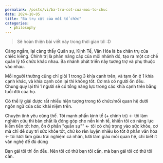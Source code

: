 ```yaml
---
permalink: /posts/vi/ba-tru-cot-cua-moi-to-chuc
date: 2024-10-05
title: "Ba trụ cột của mỗi tổ chức"
categories:
  - philosophy
---
```


> Sẽ hoàn thiện bài viết này trong thời gian tới :D

Càng ngẫm, lại càng thấy Quân sự, Kinh Tế, Văn Hóa là ba chân trụ của chiếc kiềng. Chính trị là phần nâng cấp của mỗi nhánh đó, tạo ra một cơ chế quản lý tổ chức khác nhau. Ba nhánh phát triển này tương trợ và phụ thuộc vào nhau.

Mỗi người thường cũng chỉ giỏi 1 trong 3 khía cạnh trên, và tạm ổn ở 1 khía cạnh khác, và khía cạnh còn lại thì không tốt. Cơ mà có người ổn đều. Chung quy lại thì 1 người sẽ có tổng năng lực trong các khía cạnh trên bằng tuổi đời của họ.

Có thể lý giải được rất nhiều hiện tượng trong tổ chức/mối quan hệ dưới ngôn ngữ của các khái niệm trên.

Chuyện tình yêu cũng thế.
Tôi mạnh phần kinh tế (+ chính trị) <- tôi làm nghiên cứu thì bản chất là đóng góp cho nền kinh tế, khiến tôi có năng lực kiếm tiền tốt hơn,
    ổn ở phần "quân sự"" <- tôi có chú trọng vào sức khỏe, cơ mà chỉ để duy trì sức khỏe tốt, chứ ko rèn luyện nhiều
    ko tốt ở phần văn hóa <- tôi lười làm giàu trải nghiệm cá nhân, lười làm giàu mối quan hệ, chỉ biết ít văn nghệ để đủ dùng

Bạn gái tôi thì ổn đều. Nên tôi có thứ bạn tôi cần, mà bạn gái tôi có thứ tôi cần.